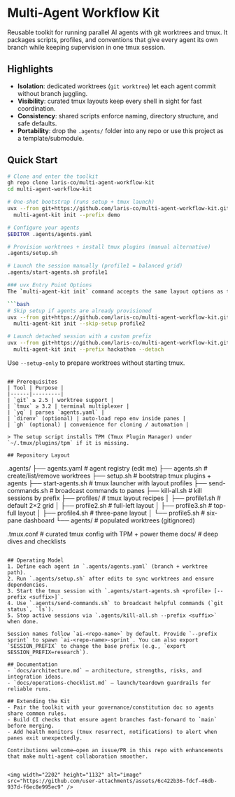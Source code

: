 # Multi-Agent Workflow Kit

Reusable toolkit for running parallel AI agents with git worktrees and tmux. It packages scripts, profiles, and conventions that give every agent its own branch while keeping supervision in one tmux session.

## Highlights
- **Isolation**: dedicated worktrees (`git worktree`) let each agent commit without branch juggling.
- **Visibility**: curated tmux layouts keep every shell in sight for fast coordination.
- **Consistency**: shared scripts enforce naming, directory structure, and safe defaults.
- **Portability**: drop the `.agents/` folder into any repo or use this project as a template/submodule.

## Quick Start
```bash
# Clone and enter the toolkit
gh repo clone laris-co/multi-agent-workflow-kit
cd multi-agent-workflow-kit

# One-shot bootstrap (runs setup + tmux launch)
uvx --from git+https://github.com/laris-co/multi-agent-workflow-kit.git \
  multi-agent-kit init --prefix demo

# Configure your agents
$EDITOR .agents/agents.yaml

# Provision worktrees + install tmux plugins (manual alternative)
.agents/setup.sh

# Launch the session manually (profile1 = balanced grid)
.agents/start-agents.sh profile1

### uvx Entry Point Options
The `multi-agent-kit init` command accepts the same layout options as the shell scripts:

```bash
# Skip setup if agents are already provisioned
uvx --from git+https://github.com/laris-co/multi-agent-workflow-kit.git \
  multi-agent-kit init --skip-setup profile2

# Launch detached session with a custom prefix
uvx --from git+https://github.com/laris-co/multi-agent-workflow-kit.git \
  multi-agent-kit init --prefix hackathon --detach
```

Use `--setup-only` to prepare worktrees without starting tmux.
```

## Prerequisites
| Tool | Purpose |
|------|---------|
| `git` ≥ 2.5 | worktree support |
| `tmux` ≥ 3.2 | terminal multiplexer |
| `yq` | parses `agents.yaml` |
| `direnv` (optional) | auto-load repo env inside panes |
| `gh` (optional) | convenience for cloning / automation |

> The setup script installs TPM (Tmux Plugin Manager) under `~/.tmux/plugins/tpm` if it is missing.

## Repository Layout
```
.agents/
├── agents.yaml            # agent registry (edit me)
├── agents.sh              # create/list/remove worktrees
├── setup.sh               # bootstrap tmux plugins + agents
├── start-agents.sh        # tmux launcher with layout profiles
├── send-commands.sh       # broadcast commands to panes
├── kill-all.sh            # kill sessions by prefix
├── profiles/              # tmux layout recipes
│   ├── profile1.sh        # default 2×2 grid
│   ├── profile2.sh        # full-left layout
│   ├── profile3.sh        # top-full layout
│   ├── profile4.sh        # three-pane layout
│   └── profile5.sh        # six-pane dashboard
└── agents/                # populated worktrees (gitignored)

.tmux.conf                 # curated tmux config with TPM + power theme
docs/                      # deep dives and checklists
```

## Operating Model
1. Define each agent in `.agents/agents.yaml` (branch + worktree path).
2. Run `.agents/setup.sh` after edits to sync worktrees and ensure dependencies.
3. Start the tmux session with `.agents/start-agents.sh <profile> [--prefix <suffix>]`.
4. Use `.agents/send-commands.sh` to broadcast helpful commands (`git status`, `ls`).
5. Stop active sessions via `.agents/kill-all.sh --prefix <suffix>` when done.

Session names follow `ai-<repo-name>` by default. Provide `--prefix sprint` to spawn `ai-<repo-name>-sprint`. You can also export `SESSION_PREFIX` to change the base prefix (e.g., `export SESSION_PREFIX=research`).

## Documentation
- `docs/architecture.md` — architecture, strengths, risks, and integration ideas.
- `docs/operations-checklist.md` — launch/teardown guardrails for reliable runs.

## Extending the Kit
- Pair the toolkit with your governance/constitution doc so agents share common rules.
- Build CI checks that ensure agent branches fast-forward to `main` before merging.
- Add health monitors (tmux resurrect, notifications) to alert when panes exit unexpectedly.

Contributions welcome—open an issue/PR in this repo with enhancements that make multi-agent collaboration smoother.


<img width="2202" height="1132" alt="image" src="https://github.com/user-attachments/assets/6c422b36-fdcf-46db-937d-f6ec8e995ec9" />
